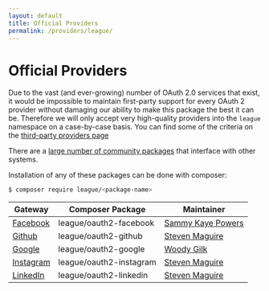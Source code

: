 ```yaml
---
layout: default
title: Official Providers
permalink: /providers/league/
---
```


Official Providers
===============================

Due to the vast (and ever-growing) number of OAuth 2.0 services that exist, it would be impossible to maintain first-party
support for every OAuth 2 provider without damaging our ability to make this package the best it can be. Therefore we will only accept
very high-quality providers into the `league` namespace on a case-by-case basis. You can find some of the criteria on the 
[third-party providers page](/docs/providers/thirdparty)

There are a [large number of community packages](/docs/providers/thirdparty) that interface with other systems.

Installation of any of these packages can be done with composer:

~~~ bash
$ composer require league/<package-name>
~~~

Gateway | Composer Package | Maintainer
--- | --- | ---
[Facebook](https://github.com/thephpleague/oauth2-facebook) | league/oauth2-facebook | [Sammy Kaye Powers](https://github.com/sammyk)
[Github](https://github.com/thephpleague/oauth2-github) | league/oauth2-github | [Steven Maguire](https://github.com/stevenmaguire)
[Google](https://github.com/thephpleague/oauth2-google) | league/oauth2-google | [Woody Gilk](https://github.com/shadowhand)
[Instagram](https://github.com/thephpleague/oauth2-instagram) | league/oauth2-instagram | [Steven Maguire](https://github.com/stevenmaguire)
[LinkedIn](https://github.com/thephpleague/oauth2-linkedin) | league/oauth2-linkedin | [Steven Maguire](https://github.com/stevenmaguire)
